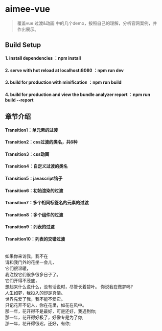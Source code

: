 # aimee-vue

> 覆盖vue 过渡&动画 中的几个demo，按照自己的理解，分析官网案例，并作出展示。

## Build Setup

#### 1. install dependencies ：npm install

#### 2. serve with hot reload at localhost:8080 ：npm run dev

#### 3. build for production with minification ：npm run build

#### 4. build for production and view the bundle analyzer report ：npm run build --report


## 章节介绍

#### Transition1：单元素的过渡

#### Transition2：css过渡的类名，共6种

#### Transition3：css动画

#### Transition4：自定义过渡的类名

#### Transition5：javascript钩子

#### Transition6：初始渲染的过渡

#### Transition7：多个相同标签名的元素的过渡

#### Transition8：多个组件的过渡

#### Transition9：列表的过渡

#### Transition10：列表的交错过渡

<br>如果你来访我，我不在
<br>请和我门外的花坐一会儿，
<br>它们很温暖，
<br>我注视它们很多很多日子了。
<br>它们开得不茂盛，
<br>想起来什么说什么，没有话说时，尽管长着碧叶。 你说我在做梦吗?
<br>人生如梦，我投入的却是真情。
<br>世界先爱了我，我不能不爱它。 
<br>只记花开不记人，你在花里，如花在风中。 
<br>那一年，花开得不是最好，可是还好，我遇到你;
<br>那一年，花开得好极了，好像专是为了你;
<br>那一年，花开得很迟，还好，有你;
